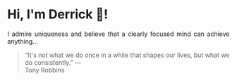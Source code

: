 # Hi, I'm Derrick 👋!
<p align="justify">I admire uniqueness and believe that a clearly focused mind can achieve anything...</p> 
<!-- #quote-start -->
<blockquote>&ldquo;It's not what we do once in a while that shapes our lives, but what we do consistently.&rdquo; &mdash; <footer>Tony Robbins</footer></blockquote>
<!-- #quote-end -->
